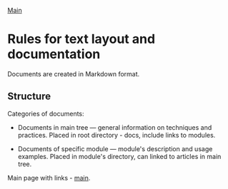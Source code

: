 [Main](main.md)

# Rules for text layout and documentation

Documents are created in Markdown format.

## Structure

Categories of documents:

- Documents in main tree — general information on techniques and practices.
Placed in root directory - docs, include links to modules.

- Documents of specific module — module's description and usage examples.
Placed in module's directory, can linked to articles in main tree.

Main page with links - [main](main.md).